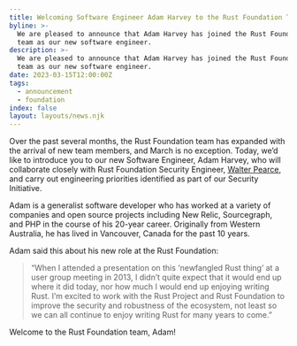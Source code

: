 ```yaml
---
title: Welcoming Software Engineer Adam Harvey to the Rust Foundation Team
byline: >-
  We are pleased to announce that Adam Harvey has joined the Rust Foundation
  team as our new software engineer.
description: >-
  We are pleased to announce that Adam Harvey has joined the Rust Foundation
  team as our new software engineer.
date: 2023-03-15T12:00:00Z
tags:
  - announcement
  - foundation
index: false
layout: layouts/news.njk
---
```

Over the past several months, the Rust Foundation team has expanded with the arrival of new team members, and March is no exception. Today, we’d like to introduce you to our new Software Engineer, Adam Harvey, who will collaborate closely with Rust Foundation Security Engineer, [<u>Walter Pearce</u>](https://foundation.rust-lang.org/news/welcoming-our-new-security-engineer-walter-pearce/), and carry out engineering priorities identified as part of our Security Initiative.

Adam is a generalist software developer who has worked at a variety of companies and open source projects including New Relic, Sourcegraph, and PHP in the course of his 20-year career. Originally from Western Australia, he has lived in Vancouver, Canada for the past 10 years.&nbsp;

Adam said this about his new role at the Rust Foundation:

> “When I attended a presentation on this ‘newfangled Rust thing’ at a user group meeting in 2013, I didn’t quite expect that it would end up where it did today, nor how much I would end up enjoying writing Rust. I’m excited to work with the Rust Project and Rust Foundation to improve the security and robustness of the ecosystem, not least so we can all continue to enjoy writing Rust for many years to come.”

Welcome to the Rust Foundation team, Adam!